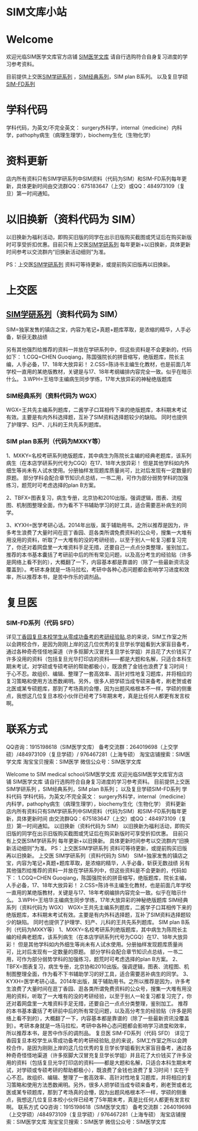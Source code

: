 # SIM文库小站

# Welcome  

欢迎光临SIM医学文库官方店铺 [SIM医学文库](https://shop544988199.taobao.com/index.htm?spm=2013.1.w5002-18668432101.2.25b84382B14gfe) 请自行选购符合自身复习进度的学习参考资料。

目前提供上交医[SIM学研系列](https://item.taobao.com/item.htm?spm=a1z10.1-c.w4004-18668432118.6.56fd45e8nC8nfV&id=587067500927) ，[SIM经典系列](https://item.taobao.com/item.htm?spm=a1z10.1-c.w4004-18668432118.4.56fd45e8nC8nfV&id=587729755027)，SIM plan B系列。
以及复旦学硕[SIM-FD系列](https://item.taobao.com/item.htm?spm=a1z10.1-c.w4004-18668432118.10.56fd45e8nC8nfV&id=595523275049)

# 学科代码

学科代码，为英文/不完全英文：
surgery外科学，internal（medicine）内科学，pathophy病生（病理生理学），biochemy生化（生物化学）

# 资料更新

店内所有资料只有SIM学研系列中SIM资料（代码为SIM）和SIM-FD系列每年更新，具体更新时间由交流群QQ：675183647（上交）或QQ：484973109（复旦）第一时间通知。

# 以旧换新（资料代码为 SIM）

以旧换新为福利活动，即购买旧版的同学在出示旧版购买截图或凭证后在购买新版时可享受折扣优惠。目前只有上交医[SIM学研系列](https://item.taobao.com/item.htm?spm=a1z10.1-c.w4004-18668432118.6.56fd45e8nC8nfV&id=587067500927) 每年更新+以旧换新，具体更新时间参考以交流群内“旧换新活动细则”为准。

PS：上交医[SIM学研系列](https://item.taobao.com/item.htm?spm=a1z10.1-c.w4004-18668432118.6.56fd45e8nC8nfV&id=587067500927) 资料可等待更新，或提前购买旧版再以旧换新。

# 上交医
## [SIM学研系列](https://item.taobao.com/item.htm?spm=a1z10.1-c.w4004-18668432118.6.56fd45e8nC8nfV&id=587067500927)（资料代码为 SIM）

SIM=独家发售的镇店之宝，内容为笔记+真题+题库萃取，是浓缩的精华，人手必备，斩获无数战绩

另有其他强烈给推荐的资料一并放在学研系列中，但这些资料是不会更新的，代码如下：
1.CGQ=CHEN Guoqiang，陈国强院长的拼音缩写，绝版题库，院长主编，人手必备，17、18年大放异彩！
2.CSS=陈诗书主编生化教材，也是前面几年学校一直用的某绝版教材，关键是与17、18年考纲编排内容完全一致。似乎在暗示什么。
3.WPH=王培华主编病生同步学练，17年大放异彩的神秘绝版题库

### SIM经典系列（资料代码为 WGX）

WGX=王共先主编系列题库，二酱学子口耳相传下来的绝版题库，本科期末考试有效。主要是有内外科选择题，互补了SIM资料选择题较少的缺陷。
同时也提供了护理学、妇产、儿科的王共先系列题库。

### SIM plan B系列（代码为MXKY等）

1、MXKY=名校考研系列绝版题库，其中病生为陈院长主编的经典老题库，该系列病生（在本店学研系列代号为CGQ）在17、18年大放异彩！
但是其他学科如内外细生等尚未有人试水使用。分册抽样发现题库质量尚可，比对后发现有一定数量的原题。
部分学科会配合章节知识点总结，一书二用，可作为部分弱势学科的加强练习，题荒时可考虑选择的plan B方案。

2、TBFX=图表复习，病生专册，北京协和2010出版。强调逻辑，图表、流程图、机制图整理全面，作为看不下书辅助学习的好工具，适合需要恶补病生的同学。

3、KYXH=医学考研心话。2014年出版，属于辅助用书。之所以推荐是因为，许多考生浪费了大量时间在逛丁香园、逛各类所谓免费资料的公众号，搜集一大堆有用没用的资料，听取了一大堆有的没的考研经验，以至于别人一轮复习都复习完了，你还对着网盘里一大堆资料手足无措，还要自己一点点分类整理，鉴别加工。
推荐的本书基本囊括了考研前中后的所有常见问题，以及高分考生的经验贴（许多是网络上看不到的），大概翻了一下，内容基本都是靠谱的（除了一些最新资讯没覆盖到）。考研本身就是一场马拉松，考研中各种心态问题都会影响学习进度和效率，所以推荐本书，是苦中作乐的调剂品。

# 复旦医
### SIM-FD系列（代码 SFD）
详见[丁香园复旦本校学生从零成功备考的考研经验贴](http://www.dxy.cn/bbs/topic/41248645),总的来说，SIM工作室之所以会跨校合作，是因为刚刚上岸的这几位优秀的复旦学长学姐看到大家盲目备考，通过各种奇奇怪怪地渠道（许多抠脚大汉冒充复旦学长学姐）并且花了大价钱买了许多没用的资料（包括复旦光华打印店的资料——都是大题和名解，只适合本科生期末考试，对学硕或专硕考研的帮助都极小），既浪费了金钱也浪费了复习时间！于心不忍。故组织、编辑、整理了一套高效率、高针对性地复习题库，并将相应的复习策略和使用方法悉数阐明。另外，很多人把学硕当成专硕来备考，刷老贺或者北医或某专硕题库，那到了考场真的会懵，因为出题风格根本不一样，学硕的侧重点，我想这几位复旦本校小伙伴已经考了5年期末考，真是比任何人都更有发言权啊。

# 联系方式
QQ咨询：1915198618（SIM医学文库）
备考交流群：264019698（上交学硕）/484973109（复旦学硕）/ 976467281（上海专硕） 
淘宝店铺搜索：SIM医学文库
淘宝宝贝搜索：SIM医学
微信公众号：SIM医学文库


Welcome to SIM medical school/SIM医学文库
欢迎光临SIM医学文库官方店铺 SIM医学文库
请自行选购符合自身复习进度的学习参考资料。
目前提供上交医SIM学研系列 ，SIM经典系列，SIM plan B系列； 以及复旦学硕SIM-FD系列
学科代码
学科代码，为英文/不完全英文：
surgery外科学，internal（medicine）内科学，pathophy病生（病理生理学），biochemy生化（生物化学）
资料更新
店内所有资料只有SIM学研系列中SIM资料（代码为SIM）和SIM-FD系列每年更新，具体更新时间 由交流群QQ：675183647（上交）或QQ：484973109（复旦）第一时间通知。
以旧换新（资料代码为 SIM）
以旧换新为福利活动，即购买旧版的同学在出示旧版购买截图或凭证后在购买新版时可享受折扣优惠。
目前只有上交医SIM学研系列 每年更新+以旧换新。
具体更新时间参考以交流群内“旧换新活动细则”为准。
PS：上交医SIM学研系列 资料可等待更新，或提前购买旧版再以旧换新。
上交医
SIM学研系列（资料代码为 SIM）
SIM=独家发售的镇店之宝，内容为笔记+真题+题库萃取，是浓缩的精华，人手必备，斩获无数战绩
另有其他强烈给推荐的资料一并放在学研系列中，但这些资料是不会更新的，代码如下：
1.CGQ=CHEN Guoqiang，陈国强院长的拼音缩写，绝版题库，院长主编，人手必备，17、18年大放异彩！
2.CSS=陈诗书主编生化教材，也是前面几年学校一直用的某绝版教材，关键是与17、18年考纲编排内容完全一致。似乎在暗示什么。
3.WPH=王培华主编病生同步学练，17年大放异彩的神秘绝版题库
SIM经典系列（资料代码为 WGX）
WGX=王共先主编系列题库，二酱学子口耳相传下来的绝版题库，本科期末考试有效。主要是有内外科选择题，互补了SIM资料选择题较少的缺陷。
同时也提供了护理学、妇产、儿科的王共先系列题库。
SIM plan B系列（代码为MXKY等）
1、MXKY=名校考研系列绝版题库，其中病生为陈院长主编的经典老题库，该系列病生（在本店学研系列代号为CGQ）在17、18年大放异彩！
但是其他学科如内外细生等尚未有人试水使用。分册抽样发现题库质量尚可，比对后发现有一定数量的原题。
部分学科会配合章节知识点总结，一书二用，可作为部分弱势学科的加强练习，题荒时可考虑选择的plan B方案。
2、TBFX=图表复习，病生专册，北京协和2010出版。强调逻辑，图表、流程图、机制图整理全面，作为看不下书辅助学习的好工具，适合需要恶补病生的同学。
3、KYXH=医学考研心话。2014年出版，属于辅助用书。之所以推荐是因为，许多考生浪费了大量时间在逛丁香园、逛各类所谓免费资料的公众号，搜集一大堆有用没用的资料，听取了一大堆有的没的考研经验，以至于别人一轮复习都复习完了，你还对着网盘里一大堆资料手足无措，还要自己一点点分类整理，鉴别加工。 推荐的本书基本囊括了考研前中后的所有常见问题，以及高分考生的经验贴（许多是网络上看不到的），大概翻了一下，内容基本都是靠谱的（除了一些最新资讯没覆盖到）。考研本身就是一场马拉松，考研中各种心态问题都会影响学习进度和效率，所以推荐本书，是苦中作乐的调剂品。
复旦医
SIM-FD系列（代码 SFD）
详见丁香园复旦本校学生从零成功备考的考研经验贴,总的来说，SIM工作室之所以会跨校合作，是因为刚刚上岸的这几位优秀的复旦学长学姐看到大家盲目备考，通过各种奇奇怪怪地渠道（许多抠脚大汉冒充复旦学长学姐）并且花了大价钱买了许多没用的资料（包括复旦光华打印店的资料——都是大题和名解，只适合本科生期末考试，对学硕或专硕考研的帮助都极小），既浪费了金钱也浪费了复习时间！实在于心不忍。故组织、编辑、整理了一套高效率、高针对性地复习题库，并将相应的复习策略和使用方法悉数阐明。另外，很多人把学硕当成专硕来备考，刷老贺或者北医或某专硕题库，那到了考场真的会懵，因为出题风格根本不一样，学硕的侧重点，我想这几位复旦本校小伙伴已经考了5年期末考，真是比任何人都更有发言权啊。
联系方式
QQ咨询：1915198618（SIM医学文库） 备考交流群：264019698（上交学硕）/484973109（复旦学硕）/ 976467281（上海专硕） 淘宝店铺搜索：SIM医学文库 淘宝宝贝搜索：SIM医学 微信公众号：SIM医学文库
